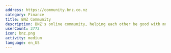 ```yaml
---
address: https://community.bnz.co.nz
category: Finance
title: BNZ Community
description: BNZ's online community, helping each other be good with money
userCount: 3772
icon: bnz.png
activity: medium
language: en_US
---
```

